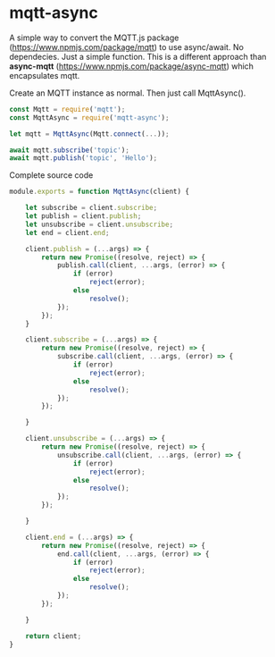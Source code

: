 # mqtt-async
A simple way to convert the MQTT.js package (https://www.npmjs.com/package/mqtt) to use async/await. No dependecies. Just a simple function. 
This is a different approach than **async-mqtt** (https://www.npmjs.com/package/async-mqtt) which encapsulates mqtt.

Create an MQTT instance as normal. Then just call MqttAsync().

```javascript
const Mqtt = require('mqtt');
const MqttAsync = require('mqtt-async');

let mqtt = MqttAsync(Mqtt.connect(...));

await mqtt.subscribe('topic');
await mqtt.publish('topic', 'Hello');

```

Complete source code

```javascript
module.exports = function MqttAsync(client) {

    let subscribe = client.subscribe;
    let publish = client.publish;
    let unsubscribe = client.unsubscribe;
    let end = client.end;

    client.publish = (...args) => {
        return new Promise((resolve, reject) => {
            publish.call(client, ...args, (error) => {
                if (error)
                    reject(error);
                else
                    resolve();
            });
        });
    }

    client.subscribe = (...args) => {
        return new Promise((resolve, reject) => {
            subscribe.call(client, ...args, (error) => {
                if (error)
                    reject(error);
                else
                    resolve();
            });
        });

    }

    client.unsubscribe = (...args) => {
        return new Promise((resolve, reject) => {
            unsubscribe.call(client, ...args, (error) => {
                if (error)
                    reject(error);
                else
                    resolve();
            });
        });

    }

    client.end = (...args) => {
        return new Promise((resolve, reject) => {
            end.call(client, ...args, (error) => {
                if (error)
                    reject(error);
                else
                    resolve();
            });
        });

    }

    return client;
}

```